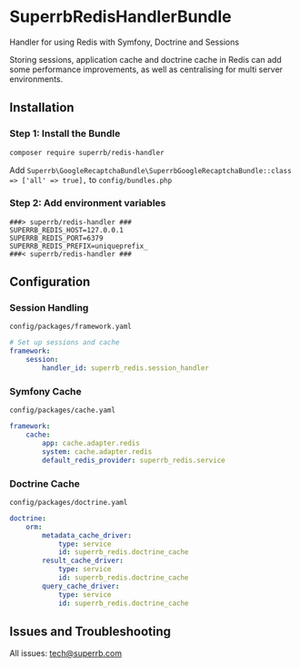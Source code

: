 # SuperrbRedisHandlerBundle

Handler for using Redis with Symfony, Doctrine and Sessions

Storing sessions, application cache and doctrine cache in Redis can add some performance improvements, as well as centralising for multi server environments.

## Installation

### Step 1: Install the Bundle
```bash
composer require superrb/redis-handler
```
Add `Superrb\GoogleRecaptchaBundle\SuperrbGoogleRecaptchaBundle::class => ['all' => true],` to `config/bundles.php`

### Step 2: Add environment variables
```dotenv
###> superrb/redis-handler ###
SUPERRB_REDIS_HOST=127.0.0.1
SUPERRB_REDIS_PORT=6379
SUPERRB_REDIS_PREFIX=uniqueprefix_
###< superrb/redis-handler ###
```

## Configuration

### Session Handling

`config/packages/framework.yaml`

```yaml
# Set up sessions and cache
framework:
    session:
        handler_id: superrb_redis.session_handler
```

### Symfony Cache
`config/packages/cache.yaml`
```yaml
framework:
    cache:
        app: cache.adapter.redis
        system: cache.adapter.redis
        default_redis_provider: superrb_redis.service
```

### Doctrine Cache
`config/packages/doctrine.yaml`

```yaml
doctrine:
    orm:
        metadata_cache_driver:
            type: service
            id: superrb_redis.doctrine_cache
        result_cache_driver:
            type: service
            id: superrb_redis.doctrine_cache
        query_cache_driver:
            type: service
            id: superrb_redis.doctrine_cache
```

## Issues and Troubleshooting

All issues: tech@superrb.com
